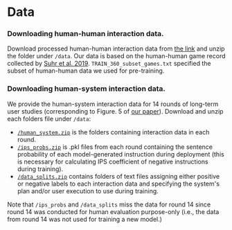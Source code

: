 # Data

### Downloading human-human interaction data.
Download processed human-human interaction data from [the link](https://drive.google.com/file/d/1L0YIYJJd1jQhY8Fethfg2t1eawG7OTaC/view?usp=sharing) and unzip the folder under `/data`. Our data is based on the human-human game record collected by [Suhr et al. 2019](https://aclanthology.org/D19-1218.pdf). `TRAIN_360_subset_games.txt` specified the subset of human-human data we used for pre-training.

### Downloading human-system interaction data.
We provide the human-system interaction data for 14 rounds of long-term user studies (corresponding to Figure. 5 of [our paper](https://arxiv.org/pdf/2108.04812.pdf)). 
Download and unzip each folders file under `/data`:
- [`/human_system.zip`](https://drive.google.com/file/d/1z0vVy5hbGAyAo9dxcE5VzIXw2uLTbO6O/view?usp=sharing) is the folders containing interaction data in each round. 
- [`/ips_probs.zip`](https://drive.google.com/file/d/1loUUI6h0pCLbXSNl7yrsQa2NB8SqfxBP/view?usp=sharing) is .pkl files from each round containing the sentence probability of each model-generated instruction during deployment (this is necessary for calculating IPS coefficient of negative instructions during training). 
- [`/data_splits.zip`](https://drive.google.com/file/d/1G0HkXyxzu-kIa2Sl5_-2Byh2DOQlvYOK/view?usp=sharing) contains folders of text files assigning either positive or negative labels to each interaction data and specifying the system's plan and/or user execution to use during training.

Note that `/ips_probs` and `/data_splits` miss the data for round 14 since round 14 was conducted for human evaluation purpose-only (i.e., the data from round 14 was not used for training a new model.) 
